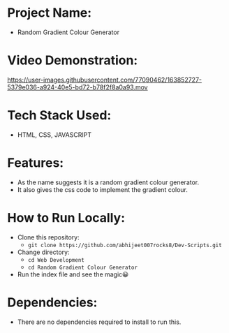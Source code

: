 # Project Name:

- Random Gradient Colour Generator

# Video Demonstration:

https://user-images.githubusercontent.com/77090462/163852727-5379e036-a924-40e5-bd72-b78f2f8a0a93.mov

# Tech Stack Used:

- HTML, CSS, JAVASCRIPT

# Features:

- As the name suggests it is a random gradient colour generator.
- It also gives the css code to implement the gradient colour.

# How to Run Locally:

- Clone this repository:
     - ```git clone https://github.com/abhijeet007rocks8/Dev-Scripts.git```
- Change directory:
    - ``` cd Web Development ```
    -  ```cd Random Gradient Colour Generator```
- Run the index file and see the magic😀

# Dependencies:

- There are no dependencies required to install to run this.
